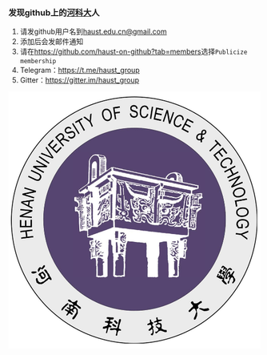 ### 发现github上的[河科大][1]人

1. 请发github用户名到<haust.edu.cn@gmail.com>
2. 添加后会发邮件通知
3. 请在<https://github.com/haust-on-github?tab=members>选择`Publicize membership`
4. Telegram：<https://t.me/haust_group>
5. Gitter：<https://gitter.im/haust_group>

![logo](./logo.jpg '河南科技大学')



[1]: https://www.haust.edu.cn
